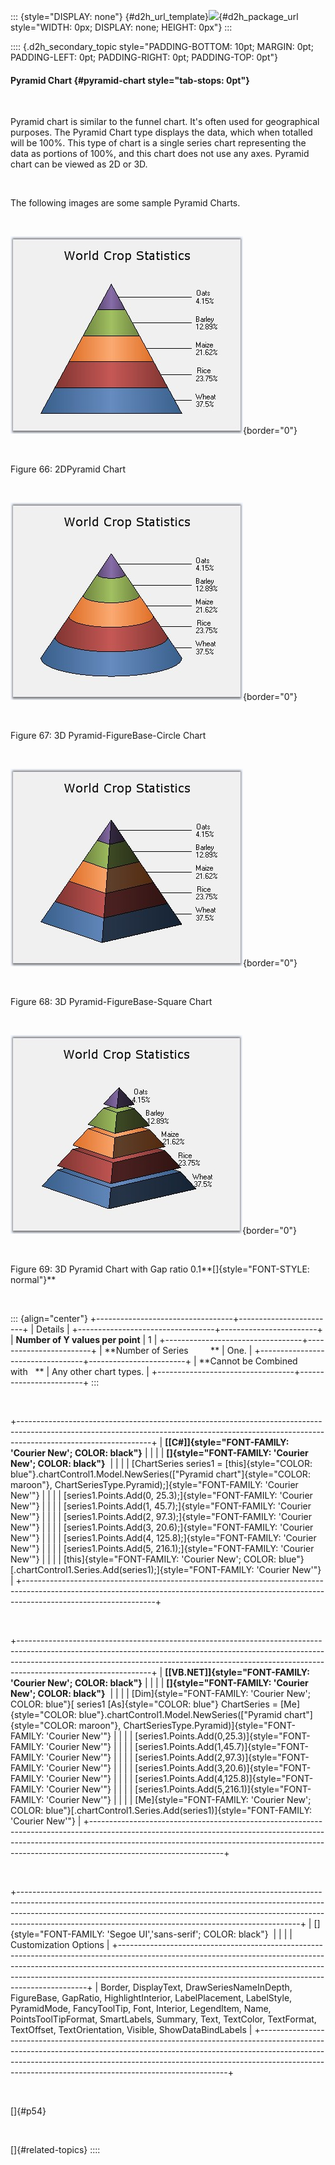 ::: {style="DISPLAY: none"}
[](ms-xhelp:///?Id=d2h_url_template){#d2h_url_template}![](!package_url!){#d2h_package_url style="WIDTH: 0px; DISPLAY: none; HEIGHT: 0px"}
:::

:::: {.d2h_secondary_topic style="PADDING-BOTTOM: 10pt; MARGIN: 0pt; PADDING-LEFT: 0pt; PADDING-RIGHT: 0pt; PADDING-TOP: 0pt"}
#### Pyramid Chart {#pyramid-chart style="tab-stops: 0pt"}

 

Pyramid chart is similar to the funnel chart. It\'s often used for geographical purposes. The Pyramid Chart type displays the data, which when totalled will be 100%. This type of chart is a single series chart representing the data as portions of 100%, and this chart does not use any axes. Pyramid chart can be viewed as 2D or 3D.

 

The following images are some sample Pyramid Charts.

 

![](ImagesExt/image84_68.jpg){border="0"}

 

Figure 66: 2DPyramid Chart

 

![](ImagesExt/image84_69.jpg){border="0"}

 

Figure 67: 3D Pyramid-FigureBase-Circle Chart

 

![](ImagesExt/image84_70.jpg){border="0"}

 

Figure 68: 3D Pyramid-FigureBase-Square Chart

 

![](ImagesExt/image84_71.jpg){border="0"}

 

Figure 69: 3D Pyramid Chart with Gap ratio 0.1**[]{style="FONT-STYLE: normal"}**

 

::: {align="center"}
+----------------------------------+------------------------+
| Details                                                   |
+----------------------------------+------------------------+
| **Number of Y values per point** | 1                      |
+----------------------------------+------------------------+
| **Number of Series         **    | One.                   |
+----------------------------------+------------------------+
| **Cannot be Combined with   **   | Any other chart types. |
+----------------------------------+------------------------+
:::

 

+---------------------------------------------------------------------------------------------------------------------------------------------------------------------------------------------+
| **[\[C#\]]{style="FONT-FAMILY: 'Courier New'; COLOR: black"}**                                                                                                                              |
|                                                                                                                                                                                             |
| **[]{style="FONT-FAMILY: 'Courier New'; COLOR: black"}**                                                                                                                                    |
|                                                                                                                                                                                             |
| [ChartSeries series1 = [this]{style="COLOR: blue"}.chartControl1.Model.NewSeries([\"Pyramid chart\"]{style="COLOR: maroon"}, ChartSeriesType.Pyramid);]{style="FONT-FAMILY: 'Courier New'"} |
|                                                                                                                                                                                             |
| [series1.Points.Add(0, 25.3);]{style="FONT-FAMILY: 'Courier New'"}                                                                                                                          |
|                                                                                                                                                                                             |
| [series1.Points.Add(1, 45.7);]{style="FONT-FAMILY: 'Courier New'"}                                                                                                                          |
|                                                                                                                                                                                             |
| [series1.Points.Add(2, 97.3);]{style="FONT-FAMILY: 'Courier New'"}                                                                                                                          |
|                                                                                                                                                                                             |
| [series1.Points.Add(3, 20.6);]{style="FONT-FAMILY: 'Courier New'"}                                                                                                                          |
|                                                                                                                                                                                             |
| [series1.Points.Add(4, 125.8);]{style="FONT-FAMILY: 'Courier New'"}                                                                                                                         |
|                                                                                                                                                                                             |
| [series1.Points.Add(5, 216.1);]{style="FONT-FAMILY: 'Courier New'"}                                                                                                                         |
|                                                                                                                                                                                             |
| [this]{style="FONT-FAMILY: 'Courier New'; COLOR: blue"}[.chartControl1.Series.Add(series1);]{style="FONT-FAMILY: 'Courier New'"}                                                            |
+---------------------------------------------------------------------------------------------------------------------------------------------------------------------------------------------+

 

+---------------------------------------------------------------------------------------------------------------------------------------------------------------------------------------------------------------------------------------------------------------------------+
| **[\[VB.NET\]]{style="FONT-FAMILY: 'Courier New'; COLOR: black"}**                                                                                                                                                                                                        |
|                                                                                                                                                                                                                                                                           |
| **[]{style="FONT-FAMILY: 'Courier New'; COLOR: black"}**                                                                                                                                                                                                                  |
|                                                                                                                                                                                                                                                                           |
| [Dim]{style="FONT-FAMILY: 'Courier New'; COLOR: blue"}[ series1 [As]{style="COLOR: blue"} ChartSeries = [Me]{style="COLOR: blue"}.chartControl1.Model.NewSeries([\"Pyramid chart\"]{style="COLOR: maroon"}, ChartSeriesType.Pyramid)]{style="FONT-FAMILY: 'Courier New'"} |
|                                                                                                                                                                                                                                                                           |
| [series1.Points.Add(0,25.3)]{style="FONT-FAMILY: 'Courier New'"}                                                                                                                                                                                                          |
|                                                                                                                                                                                                                                                                           |
| [series1.Points.Add(1,45.7)]{style="FONT-FAMILY: 'Courier New'"}                                                                                                                                                                                                          |
|                                                                                                                                                                                                                                                                           |
| [series1.Points.Add(2,97.3)]{style="FONT-FAMILY: 'Courier New'"}                                                                                                                                                                                                          |
|                                                                                                                                                                                                                                                                           |
| [series1.Points.Add(3,20.6)]{style="FONT-FAMILY: 'Courier New'"}                                                                                                                                                                                                          |
|                                                                                                                                                                                                                                                                           |
| [series1.Points.Add(4,125.8)]{style="FONT-FAMILY: 'Courier New'"}                                                                                                                                                                                                         |
|                                                                                                                                                                                                                                                                           |
| [series1.Points.Add(5,216.1)]{style="FONT-FAMILY: 'Courier New'"}                                                                                                                                                                                                         |
|                                                                                                                                                                                                                                                                           |
| [Me]{style="FONT-FAMILY: 'Courier New'; COLOR: blue"}[.chartControl1.Series.Add(series1)]{style="FONT-FAMILY: 'Courier New'"}                                                                                                                                             |
+---------------------------------------------------------------------------------------------------------------------------------------------------------------------------------------------------------------------------------------------------------------------------+

 

+----------------------------------------------------------------------------------------------------------------------------------------------------------------------------------------------------------------------------------------------------------------------------------------------------------------+
| []{style="FONT-FAMILY: 'Segoe UI','sans-serif'; COLOR: black"}                                                                                                                                                                                                                                                 |
|                                                                                                                                                                                                                                                                                                                |
| Customization Options                                                                                                                                                                                                                                                                                          |
+----------------------------------------------------------------------------------------------------------------------------------------------------------------------------------------------------------------------------------------------------------------------------------------------------------------+
| Border, DisplayText, DrawSeriesNameInDepth, FigureBase, GapRatio, HighlightInterior, LabelPlacement, LabelStyle, PyramidMode, FancyToolTip, Font, Interior, LegendItem, Name, PointsToolTipFormat, SmartLabels, Summary, Text, TextColor, TextFormat, TextOffset, TextOrientation, Visible, ShowDataBindLabels |
+----------------------------------------------------------------------------------------------------------------------------------------------------------------------------------------------------------------------------------------------------------------------------------------------------------------+

 

[]{#p54} 

 

[]{#related-topics}
::::
